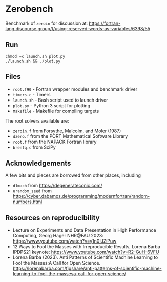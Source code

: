 # Zerobench

Benchmark of `zeroin` for discussion at: https://fortran-lang.discourse.group/t/using-reserved-words-as-variables/6398/55

## Run

```
chmod +x launch.sh plot.py
./launch.sh && ./plot.py
```

## Files

- `root.f90` - Fortran wrapper modules and benchmark driver
- `timers.c` - Timers
- `launch.sh` - Bash script used to launch driver
- `plot.py` - Python 3 script for plotting
- `Makefile` - Makefile for compiling targets

The root solvers available are:
- `zeroin.f` from Forsythe, Malcolm, and Moler (1987)
- `dzero.f` from the PORT Mathematical Software Library
- `root.f` from the NAPACK Fortran library
- `brentq.c` from SciPy

## Acknowledgements

A few bits and pieces are borrowed from other places, including
- `d1mach` from https://degenerateconic.com/
- `urandom_seed` from https://cyber.dabamos.de/programming/modernfortran/random-numbers.html

## Resources on reproducibility

- Lecture on Experiments and Data Presentation in High Performance Computing, Georg Hager NHR@FAU 2023: https://www.youtube.com/watch?v=y1n0IJZiPuw
- 12 Ways to Fool the Masses with Irreproducible Results, Lorena Barba IPDPS21 keynote: https://www.youtube.com/watch?v=R2-GuH-6VFU
- Lorena Barba (2023). Anti Patterns of Scientific Machine Learning to Fool the Masses:A Call for Open Science. https://lorenabarba.com/figshare/anti-patterns-of-scientific-machine-learning-to-fool-the-massesa-call-for-open-science/